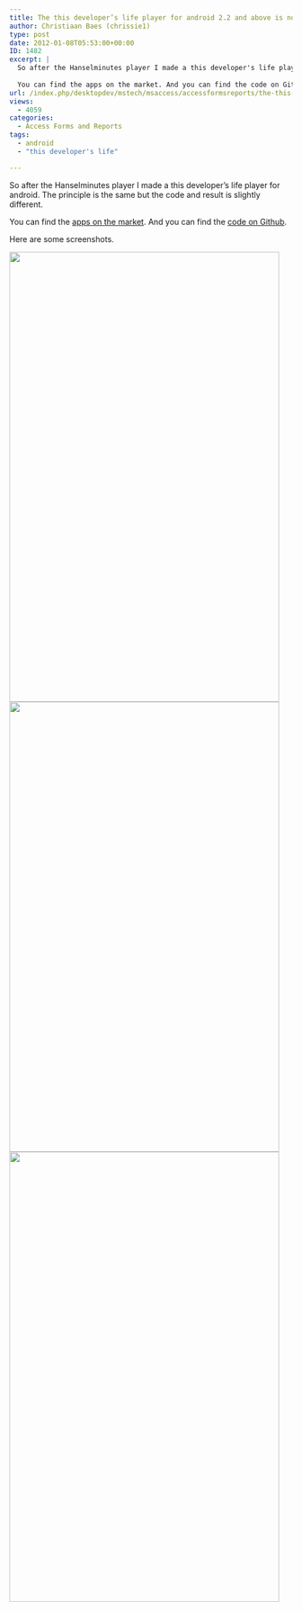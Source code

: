 ```yaml
---
title: The this developer’s life player for android 2.2 and above is now on the market and open source.
author: Christiaan Baes (chrissie1)
type: post
date: 2012-01-08T05:53:00+00:00
ID: 1482
excerpt: |
  So after the Hanselminutes player I made a this developer's life player for android. The principle is the same but the code and result is slightly different.
  
  You can find the apps on the market. And you can find the code on Github
url: /index.php/desktopdev/mstech/msaccess/accessformsreports/the-this-developer-s-life/
views:
  - 4059
categories:
  - Access Forms and Reports
tags:
  - android
  - "this developer's life"

---
```

So after the Hanselminutes player I made a this developer&#8217;s life player for android. The principle is the same but the code and result is slightly different.

You can find the [apps on the market][1]. And you can find the [code on Github][2].

Here are some screenshots.

<div class="image_block">
  <a href="https://lessthandot.z19.web.core.windows.net/wp-content/uploads/users/chrissie1/android/TDL/screenshot.png?mtime=1326009067"><img alt="" src="https://lessthandot.z19.web.core.windows.net/wp-content/uploads/users/chrissie1/android/TDL/screenshot.png?mtime=1326009067" width="480" height="800" /></a>
</div>

<div class="image_block">
  <a href="https://lessthandot.z19.web.core.windows.net/wp-content/uploads/users/chrissie1/android/TDL/screenshot2.png?mtime=1326009084"><img alt="" src="https://lessthandot.z19.web.core.windows.net/wp-content/uploads/users/chrissie1/android/TDL/screenshot2.png?mtime=1326009084" width="480" height="800" /></a>
</div>

<div class="image_block">
  <a href="https://lessthandot.z19.web.core.windows.net/wp-content/uploads/users/chrissie1/android/TDL/screenshot3.png?mtime=1326009102"><img alt="" src="https://lessthandot.z19.web.core.windows.net/wp-content/uploads/users/chrissie1/android/TDL/screenshot3.png?mtime=1326009102" width="480" height="800" /></a>
</div>

 [1]: https://market.android.com/developer?pub=Christiaan+Baes
 [2]: https://github.com/chrissie1/ThisDevelopersLifePlayer